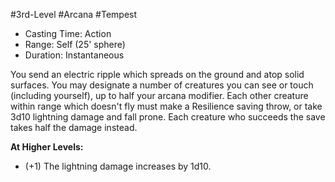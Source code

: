#3rd-Level #Arcana #Tempest
 
- Casting Time: Action
- Range: Self (25' sphere)
- Duration: Instantaneous  

You send an electric ripple which spreads on the ground and atop solid surfaces. You may designate a number of creatures you can see or touch (including yourself), up to half your arcana modifier. Each other creature within range which doesn't fly must make a Resilience saving throw, or take 3d10 lightning damage and fall prone. Each creature who succeeds the save takes half the damage instead.
 
**At Higher Levels:** 
* (+1) The lightning damage increases by 1d10.
